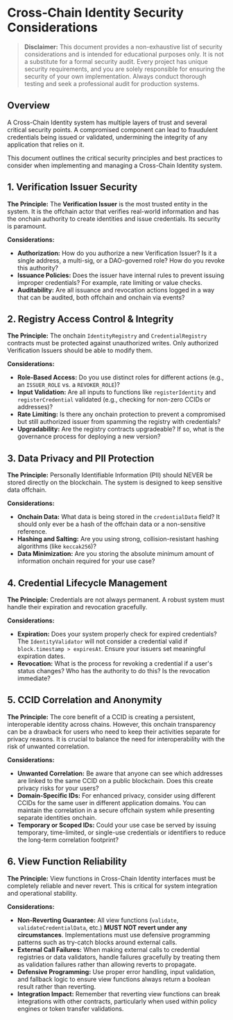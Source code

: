 # Cross-Chain Identity Security Considerations

> **Disclaimer:** This document provides a non-exhaustive list of security considerations and is intended for educational purposes only. It is not a substitute for a formal security audit. Every project has unique security requirements, and you are solely responsible for ensuring the security of your own implementation. Always conduct thorough testing and seek a professional audit for production systems.

## Overview

A Cross-Chain Identity system has multiple layers of trust and several critical security points. A compromised component can lead to fraudulent credentials being issued or validated, undermining the integrity of any application that relies on it.

This document outlines the critical security principles and best practices to consider when implementing and managing a Cross-Chain Identity system.

## 1. Verification Issuer Security

**The Principle:** The **Verification Issuer** is the most trusted entity in the system. It is the offchain actor that verifies real-world information and has the onchain authority to create identities and issue credentials. Its security is paramount.

**Considerations:**

- **Authorization:** How do you authorize a new Verification Issuer? Is it a single address, a multi-sig, or a DAO-governed role? How do you revoke this authority?
- **Issuance Policies:** Does the issuer have internal rules to prevent issuing improper credentials? For example, rate limiting or value checks.
- **Auditability:** Are all issuance and revocation actions logged in a way that can be audited, both offchain and onchain via events?

## 2. Registry Access Control & Integrity

**The Principle:** The onchain `IdentityRegistry` and `CredentialRegistry` contracts must be protected against unauthorized writes. Only authorized Verification Issuers should be able to modify them.

**Considerations:**

- **Role-Based Access:** Do you use distinct roles for different actions (e.g., an `ISSUER_ROLE` vs. a `REVOKER_ROLE`)?
- **Input Validation:** Are all inputs to functions like `registerIdentity` and `registerCredential` validated (e.g., checking for non-zero CCIDs or addresses)?
- **Rate Limiting:** Is there any onchain protection to prevent a compromised but still authorized issuer from spamming the registry with credentials?
- **Upgradability:** Are the registry contracts upgradeable? If so, what is the governance process for deploying a new version?

## 3. Data Privacy and PII Protection

**The Principle:** Personally Identifiable Information (PII) should NEVER be stored directly on the blockchain. The system is designed to keep sensitive data offchain.

**Considerations:**

- **Onchain Data:** What data is being stored in the `credentialData` field? It should only ever be a hash of the offchain data or a non-sensitive reference.
- **Hashing and Salting:** Are you using strong, collision-resistant hashing algorithms (like `keccak256`)?
- **Data Minimization:** Are you storing the absolute minimum amount of information onchain required for your use case?

## 4. Credential Lifecycle Management

**The Principle:** Credentials are not always permanent. A robust system must handle their expiration and revocation gracefully.

**Considerations:**

- **Expiration:** Does your system properly check for expired credentials? The `IdentityValidator` will not consider a credential valid if `block.timestamp > expiresAt`. Ensure your issuers set meaningful expiration dates.
- **Revocation:** What is the process for revoking a credential if a user's status changes? Who has the authority to do this? Is the revocation immediate?

## 5. CCID Correlation and Anonymity

**The Principle:** The core benefit of a CCID is creating a persistent, interoperable identity across chains. However, this onchain transparency can be a drawback for users who need to keep their activities separate for privacy reasons. It is crucial to balance the need for interoperability with the risk of unwanted correlation.

**Considerations:**

- **Unwanted Correlation:** Be aware that anyone can see which addresses are linked to the same CCID on a public blockchain. Does this create privacy risks for your users?
- **Domain-Specific IDs:** For enhanced privacy, consider using different CCIDs for the same user in different application domains. You can maintain the correlation in a secure offchain system while presenting separate identities onchain.
- **Temporary or Scoped IDs:** Could your use case be served by issuing temporary, time-limited, or single-use credentials or identifiers to reduce the long-term correlation footprint?

## 6. View Function Reliability

**The Principle:** View functions in Cross-Chain Identity interfaces must be completely reliable and never revert. This is critical for system integration and operational stability.

**Considerations:**

- **Non-Reverting Guarantee:** All view functions (`validate`, `validateCredentialData`, etc.) **MUST NOT revert under any circumstances**. Implementations must use defensive programming patterns such as try-catch blocks around external calls.
- **External Call Failures:** When making external calls to credential registries or data validators, handle failures gracefully by treating them as validation failures rather than allowing reverts to propagate.
- **Defensive Programming:** Use proper error handling, input validation, and fallback logic to ensure view functions always return a boolean result rather than reverting.
- **Integration Impact:** Remember that reverting view functions can break integrations with other contracts, particularly when used within policy engines or token transfer validations.
